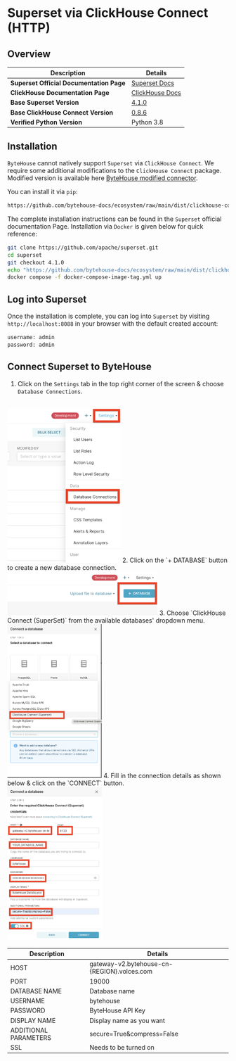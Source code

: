 # Superset via ClickHouse Connect (HTTP)

## Overview
| **Description**                          | **Details**                                                             |
|------------------------------------------|-------------------------------------------------------------------------|
| **Superset Official Documentation Page** | [Superset Docs](https://superset.apache.org/docs/intro/)                |
| **ClickHouse Documentation Page**        | [ClickHouse Docs](https://clickhouse.com/docs/en/integrations/superset) |
| **Base Superset Version**                | [4.1.0](https://github.com/apache/superset/releases/tag/4.1.0)          |
| **Base ClickHouse Connect Version**      | [0.8.6](https://pypi.org/project/clickhouse-connect/0.8.6/)             |
| **Verified Python Version**              | Python 3.8                                                              |

## Installation
`ByteHouse` cannot natively support `Superset` via `ClickHouse Connect`. We require some additional modifications to the
`ClickHouse Connect` package. Modified version is available here
[ByteHouse modified connector](https://github.com/bytehouse-docs/ecosystem/tree/main/dist/clickhouse-connect). 

You can install it via `pip`:
```bash
https://github.com/bytehouse-docs/ecosystem/raw/main/dist/clickhouse-connect/clickhouse-connect-0.8.6+bytehouse.tar.gz
```

The complete installation instructions can be found in the `Superset` official documentation Page. Installation via 
`Docker` is given below for quick reference:
```bash
git clone https://github.com/apache/superset.git
cd superset
git checkout 4.1.0
echo "https://github.com/bytehouse-docs/ecosystem/raw/main/dist/clickhouse-connect/clickhouse-connect-0.8.6+bytehouse.tar.gz" >> ./requirements/local.txt
docker compose -f docker-compose-image-tag.yml up
```

## Log into Superset
Once the installation is complete, you can log into `Superset` by visiting `http://localhost:8088` in your browser with
the default created account:
```bash
username: admin
password: admin
```

## Connect Superset to ByteHouse
1. Click on the `Settings` tab in the top right corner of the screen & choose `Database Connections`.
<br>
<img src="./connect-to-bytehouse-1.png" height="350">
2. Click on the `+ DATABASE` button to create a new database connection.
<br>
<img src="./connect-to-bytehouse-2.png" height="100">
3. Choose `ClickHouse Connect (SuperSet)` from the available databases' dropdown menu.
<br>
<img src="./connect-to-bytehouse-3.png" height="350">
4. Fill in the connection details as shown below & click on the `CONNECT` button.
<br>
<img src="./connect-to-bytehouse-4.png" height="350">

| **Description**       | **Details**                                 |
|-----------------------|---------------------------------------------|
| HOST                  | gateway-v2.bytehouse-cn-{REGION}.volces.com |
| PORT                  | 19000                                       |
| DATABASE NAME         | Database name                               |
| USERNAME              | bytehouse                                   |
| PASSWORD              | ByteHouse API Key                           |
| DISPLAY NAME          | Display name as you want                    |
| ADDITIONAL PARAMETERS | secure=True&compress=False                  |
| SSL                   | Needs to be turned on                       |





